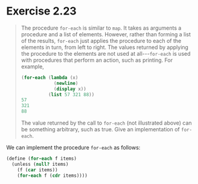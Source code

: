 # Exercise 2.23

> The procedure `for-each` is similar to `map`.
> It takes as arguments a procedure and a list of elements.
> However, rather than forming a list of the results, `for-each` just applies the procedure to each of the elements in turn, from left to right.
> The values returned by applying the procedure to the elements are not used at all---`for-each` is used with procedures that perform an action, such as printing.
> For example,
> ```scheme
> (for-each (lambda (x)
>             (newline)
>             (display x))
>           (list 57 321 88))
> 57
> 321
> 88
> ```
> The value returned by the call to `for-each` (not illustrated above) can be something arbitrary, such as true.
> Give an implementation of `for-each`.



We can implement the procedure `for-each` as follows:
```scheme
(define (for-each f items)
  (unless (null? items)
    (f (car items))
    (for-each f (cdr items))))
```
